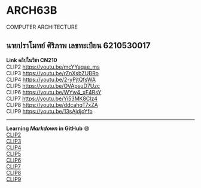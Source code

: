 # ARCH63B
COMPUTER ARCHITECTURE  

นายปราโมทย์ ศิริภาพ  เลขทะเบียน 6210530017
----------------------------

**Link คลิปในวิชา CN210**  
CLIP2 https://youtu.be/mcYYaqae_ms  
CLIP3 https://youtu.be/rZnXsbZUBRo  
CLIP4 https://youtu.be/2-yPjtQfsWA  
CLIP5 https://youtu.be/OVApsuD7Uzc  
CLIP6 https://youtu.be/WYw4_xF4RsY  
CLIP7 https://youtu.be/Yi53MK8Clz4  
CLIP8 https://youtu.be/ddcahqT7xZA  
CLIP9 https://youtu.be/13sAjdjoYfo

----------------------------------
**Learning _Markdown_ in GitHub**  :smile:  
[CLIP2](https://youtu.be/mcYYaqae_ms)  
[CLIP3](https://youtu.be/rZnXsbZUBRo)  
[CLIP4](https://youtu.be/2-yPjtQfsWA)  
[CLIP5](https://youtu.be/OVApsuD7Uzc)  
[CLIP6](https://youtu.be/WYw4_xF4RsY)  
[CLIP7](https://youtu.be/Yi53MK8Clz4)  
[CLIP8](https://youtu.be/ddcahqT7xZA)  
[CLIP9](https://youtu.be/13sAjdjoYfo)  